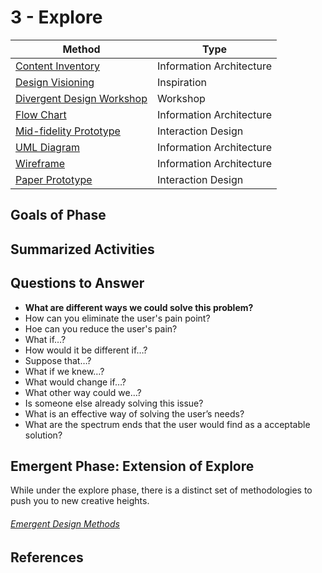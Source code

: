 # 3 - Explore

Method | Type
----- | -----
[Content Inventory](content-inventory.md) | Information Architecture
[Design Visioning](design-visioning.md) | Inspiration
[Divergent Design Workshop](divergent-design-workshop.md) | Workshop
[Flow Chart](flow-chart.md) | Information Architecture
[Mid-fidelity Prototype](mid-fidelity-prototype.md) | Interaction Design
[UML Diagram](uml-diagram.md) | Information Architecture
[Wireframe](wireframe.md) | Information Architecture
[Paper Prototype](paper-prototype.md) | Interaction Design

## Goals of Phase


## Summarized Activities


## Questions to Answer
- **What are different ways we could solve this problem?**
- How can you eliminate the user's pain point?
- Hoe can you reduce the user's pain?
- What if…?
- How would it be different if…?
- Suppose that…?
- What if we knew…?
- What would change if…?
- What other way could we…?
- Is someone else already solving this issue?
- What is an effective way of solving the user’s needs?
- What are the spectrum ends that the user would find as a acceptable solution?


## Emergent Phase: Extension of Explore
While under the explore phase, there is a distinct set of methodologies to push you to new creative heights.

###### [Emergent Design Methods](../3b_Emerge)

## References
